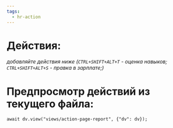 ```yaml
---
tags:
  - hr-action
---
```



# Действия:

_добавляйте действия ниже (`CTRL+SHIFT+ALT+T`  - оценка навыков; `CTRL+SHIFT+ALT+S`  - правка в зарплате;)_


# Предпросмотр действий из текущего файла:

```dataviewjs
await dv.view("views/action-page-report", {"dv": dv});
```

